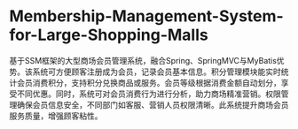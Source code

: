 # Membership-Management-System-for-Large-Shopping-Malls
基于SSM框架的大型商场会员管理系统，融合Spring、SpringMVC与MyBatis优势。该系统可方便顾客注册成为会员，记录会员基本信息。积分管理模块能实时统计会员消费积分，支持积分兑换商品或服务。会员等级根据消费金额自动划分，享受不同优惠。同时，系统可对会员消费行为进行分析，助力商场精准营销。权限管理确保会员信息安全，不同部门如客服、营销人员权限清晰。此系统提升商场会员服务质量，增强顾客粘性。
